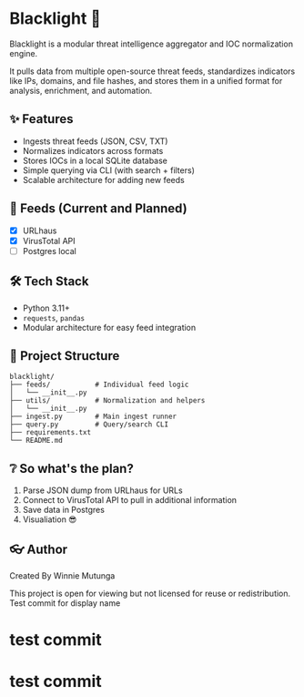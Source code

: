 # Blacklight 🔦

Blacklight is a modular threat intelligence aggregator and IOC normalization engine.

It pulls data from multiple open-source threat feeds, standardizes indicators like IPs, domains, and file hashes, and stores them in a unified format for analysis, enrichment, and automation.

## ✨ Features
- Ingests threat feeds (JSON, CSV, TXT)
- Normalizes indicators across formats
- Stores IOCs in a local SQLite database
- Simple querying via CLI (with search + filters)
- Scalable architecture for adding new feeds

## 🍿 Feeds (Current and Planned)
- [X] URLhaus
- [X] VirusTotal API
- [ ] Postgres local

## 🛠 Tech Stack
- Python 3.11+
- `requests`, `pandas`
- Modular architecture for easy feed integration

## 📂 Project Structure
```
blacklight/
├── feeds/           # Individual feed logic
│   └── __init__.py
├── utils/           # Normalization and helpers
│   └── __init__.py
├── ingest.py        # Main ingest runner
├── query.py         # Query/search CLI
├── requirements.txt
└── README.md
```

## ❔ So what's the plan?
1. Parse JSON dump from URLhaus for URLs 
2. Connect to VirusTotal API to pull in additional information
3. Save data in Postgres
4. Visualiation 😎

## 👓 Author
Created By Winnie Mutunga

This project is open for viewing but not licensed for reuse or redistribution.
Test commit for display name
# test commit
# test commit

